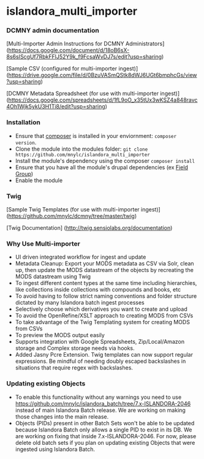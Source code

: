 # islandora_multi_importer

### DCMNY admin documentation 

[Multi-Importer Admin Instructions for DCMNY Administrators] (https://docs.google.com/document/d/18oB6sX-8s6sIScgUf7RbkFFlJ52Y9k_f9FcsaWvDJ7s/edit?usp=sharing)

[Sample CSV (configured for multi-importer ingest)] (https://drive.google.com/file/d/0BzuVASmQStk8dWJ6UGt6bmphcGs/view?usp=sharing)

[DCMNY Metadata Spreadsheet (for use with multi-importer ingest)] (https://docs.google.com/spreadsheets/d/1fL9oO_x35tUx3wKSZ4a848ravc4Oh1Wjk5ykU3H1Ti8/edit?usp=sharing)

### Installation 
* Ensure that [composer](https://getcomposer.org/doc/00-intro.md#installation-linux-unix-osx) is installed in your enviornment: ```composer version```.  
* Clone the module into the modules folder: ```git clone https://github.com/mnylc/islandora_multi_importer```
* Install the module's dependency using the composer ```composer install```
* Ensure that you have all the module's drupal dependencies (ex [Field Group](https://www.drupal.org/project/field_group))
* Enable the module


### Twig

[Sample Twig Templates (for use with multi-importer ingest)] (https://github.com/mnylc/dcmny/tree/master/twig)

[Twig Documentation] (http://twig.sensiolabs.org/documentation)

### Why Use Multi-importer
* UI driven integrated workflow for ingest and update
* Metadata Cleanup: Export your MODS metadata as CSV via Solr, clean up, then update the MODS datastream of the objects by recreating the MODS datastream using Twig
* To ingest different content types at the same time including hierarchies, like collections inside collections with compounds and books, etc
* To avoid having to follow strict naming conventions and folder structure dictated by many Islandora batch ingest processes
* Selectively choose which derivatives you want to create and upload
* To avoid the OpenRefine/XSLT approach to creating MODS from CSVs
* To take advantage of the Twig Templating system for creating MODS from CSVs
* To preview the MODS output easily
* Supports integration with Google Spreadsheets, Zip/Local/Amazon storage and Complex storage needs via hooks.
* Added Jasny Pcre Extension. Twig templates can now support regular expressions. Be mindful of needing doubly escaped backslashes in situations that require regex with backslashes.

### Updating existing Objects
* To enable this functionality without any warnings you need to use https://github.com/mnylc/islandora_batch/tree/7.x-ISLANDORA-2046 instead of main Islandora Batch release. We are working on making those changes into the main release.
* Objects (PIDs) present in other Batch Sets won't be able to be updated because Islandora Batch only allows a single PID to exist in its DB. We are working on fixing that inside 7.x-ISLANDORA-2046. For now, please delete old batch sets if you plan on updating existing Objects that were ingested using Islandora Batch.
